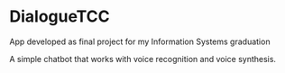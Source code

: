 # DialogueTCC
App developed as final project for my Information Systems graduation

A simple chatbot that works with voice recognition and voice synthesis.
